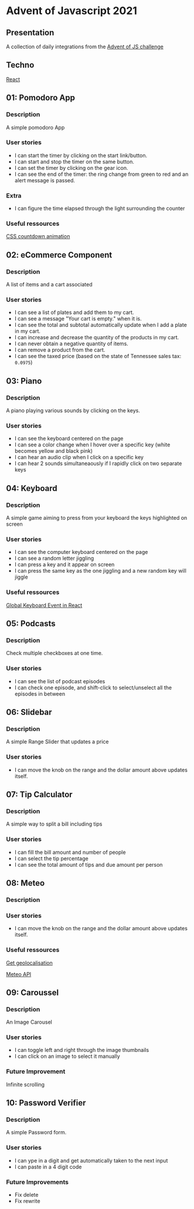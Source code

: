 # Advent of Javascript 2021

## Presentation

A collection of daily integrations from the [Advent of JS challenge](https://www.adventofjs.com/)

## Techno

[React](https://reactjs.org/)

## 01: Pomodoro App

### Description

A simple pomodoro App

### User stories

- I can start the timer by clicking on the start link/button.
- I can start and stop the timer on the same button.
- I can set the timer by clicking on the gear icon.
- I can see the end of the timer: the ring change from green to red and an alert message is passed.

### Extra

- I can figure the time elapsed through the light surrounding the counter

### Useful ressources

[CSS countdown animation](https://spin.atomicobject.com/2018/11/08/countdown-timer-react-typescript/)

## 02: eCommerce Component

### Description

A list of items and a cart associated

### User stories

- I can see a list of plates and add them to my cart.
- I can see a message "Your cart is empty." when it is.
- I can see the total and subtotal automatically update when I add a plate in my cart.
- I can increase and decrease the quantity of the products in my cart.
- I can never obtain a negative quantity of items.
- I can remove a product from the cart.
- I can see the taxed price (based on the state of Tennessee sales tax: `0.0975`)

## 03: Piano

### Description

A piano playing various sounds by clicking on the keys.

### User stories

- I can see the keyboard centered on the page
- I can see a color change when I hover over a specific key (white becomes yellow and black pink)
- I can hear an audio clip when I click on a specific key
- I can hear 2 sounds simultaneaously if I rapidly click on two separate keys

## 04: Keyboard

### Description

A simple game aiming to press from your keyboard the keys highlighted on screen

### User stories

- I can see the computer keyboard centered on the page
- I can see a random letter jiggling
- I can press a key and it appear on screen
- I can press the same key as the one jiggling and a new random key will jiggle

### Useful ressources

[Global Keyboard Event in React](https://stackoverflow.com/questions/55565444/how-to-register-event-with-useeffect-hooks)

## 05: Podcasts

### Description

Check multiple checkboxes at one time.

### User stories

- I can see the list of podcast episodes
- I can check one episode, and shift-click to select/unselect all the episodes in between

## 06: Slidebar

### Description

A simple Range Slider that updates a price

### User stories

- I can move the knob on the range and the dollar amount above updates itself.

## 07: Tip Calculator

### Description

A simple way to split a bill including tips

### User stories

- I can fill the bill amount and number of people
- I can select the tip percentage
- I can see the total amount of tips and due amount per person

## 08: Meteo

### Description

### User stories

- I can move the knob on the range and the dollar amount above updates itself.

### Useful ressources

[Get geolocalisation](https://www.pluralsight.com/guides/how-to-use-geolocation-call-in-reactjs)

[Meteo API](https://www.7timer.info/)

## 09: Caroussel

### Description

An Image Carousel

### User stories

- I can toggle left and right through the image thumbnails
- I can click on an image to select it manually

### Future Improvement

Infinite scrolling

## 10: Password Verifier

### Description

A simple Password form.

### User stories

- I can ype in a digit and get automatically taken to the next input
- I can paste in a 4 digit code

### Future Improvements

- Fix delete
- Fix rewrite
